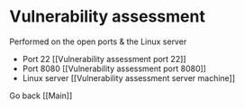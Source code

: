 # Vulnerability assessment


Performed on the open ports & the Linux server

- Port 22 [[Vulnerability assessment port 22]]
- Port 8080 [[Vulnerability assessment port 8080]]
- Linux server [[Vulnerability assessment server machine]]

Go back [[Main]]
